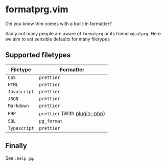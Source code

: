 # formatprg.vim

Did you know Vim comes with a built-in formatter?

Sadly not many people are aware of `formatprg` or its friend `equalprg`.
Here we aim to set sensible defaults for many filetypes

## Supported filetypes

| Filetype  | Formatter |
| ------------- | ------------- |
| `CSS`  | `prettier`  |
| `HTML`   | `prettier`  |
| `Javascript`  | `prettier`  |
| `JSON`  | `prettier`  |
| `Markdown`  | `prettier`  |
| `PHP`  | `prettier` (With [plugin-php](https://github.com/prettier/plugin-php))  |
| `SQL`  | `pg_format`  |
| `Typescript`  | `prettier`  |

## Finally

See `:help gq`.
